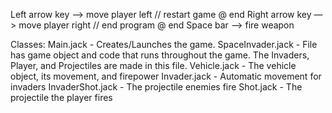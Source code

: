 Left arrow key —> move player left // restart game @ end
Right arrow key —> move player right // end program @ end
Space bar —> fire weapon

Classes:
Main.jack - Creates/Launches the game.
SpaceInvader.jack - File has game object and code that runs throughout the game. The Invaders, Player, and Projectiles are made in this file.
Vehicle.jack - The vehicle object, its movement, and firepower
Invader.jack - Automatic movement for invaders
InvaderShot.jack - The projectile enemies fire
Shot.jack - The projectile the player fires
